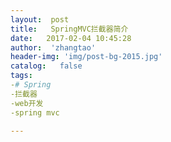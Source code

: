 ```yaml
---
layout:  post
title:   SpringMVC拦截器简介
date:   2017-02-04 10:45:28
author:  'zhangtao'
header-img: 'img/post-bg-2015.jpg'
catalog:   false
tags:
-# Spring
-拦截器
-web开发
-spring mvc

---
```




